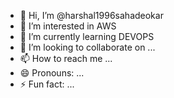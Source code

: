 - 👋 Hi, I’m @harshal1996sahadeokar
- 👀 I’m interested in AWS
- 🌱 I’m currently learning DEVOPS
- 💞️ I’m looking to collaborate on ...
- 📫 How to reach me ...
- 😄 Pronouns: ...
- ⚡ Fun fact: ...

<!---
harshal1996sahadeokar/harshal1996sahadeokar is a ✨ special ✨ repository because its `README.md` (this file) appears on your GitHub profile.
You can click the Preview link to take a look at your changes.
--->
